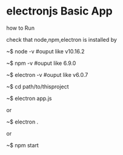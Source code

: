 # electronjs Basic App

how to Run

check that node,npm,electron is installed by

~$ node -v #ouput like v10.16.2

~$ npm -v #ouput like 6.9.0

~$ electron -v #ouput like v6.0.7


~$ cd path/to/thisproject

~$ electron app.js

or

~$ electron .

or

~$ npm start
